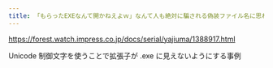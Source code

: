 ```yaml
---
title: 「もらったEXEなんて開かねえよｗ」なんて人も絶対に騙される偽装ファイル名に思わず戦慄 - やじうまの杜 - 窓の杜
---
```


https://forest.watch.impress.co.jp/docs/serial/yajiuma/1388917.html

Unicode 制御文字を使うことで拡張子が .exe に見えないようにする事例

